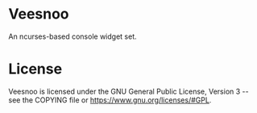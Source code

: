 # Veesnoo

An ncurses-based console widget set.

# License

Veesnoo is licensed under the GNU General Public License, Version 3 -- see the COPYING file or <a href="https://www.gnu.org/licenses/#GPL">https://www.gnu.org/licenses/#GPL</a>.
